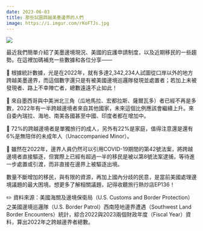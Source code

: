 ```yaml
---
date: 2023-06-03
title: 那些試圖跨越美墨邊界的人們
image: https://i.imgur.com/rKoFTJs.jpg
---
```

![](https://i.imgur.com/rKoFTJs.jpg)

最近我們簡單介紹了美墨邊境現況、美國的庇護申請制度，以及近期移民的一些趨勢。在這裡加碼補充一些數據和各位分享——

📍 根據統計數據，光是在2022年，就有多達2,342,234人試圖從口岸以外的地方跨越美墨邊界，而這個數字還只是有被美國邊境巡邏隊發現並處置者；若加上未被發現者、路上不幸陣亡者，總數遠遠不止如此！

📍 來自墨西哥與中美洲北三角（瓜地馬拉、宏都拉斯、薩爾瓦多）者已經不再是多數，2022年有一半跨越邊境者來自其他國家，未來這個比例應該會繼續上升。來自委內瑞拉、海地、南美各國甚至中國、印度者都在增加中。

📍 72%的跨越邊境者是單獨旅行的成人，另外有22%是家庭，值得注意還是還有6%是無陪伴的未成年人（Unaccompanied Minor）。

📍 雖然在2022年，邊界人員仍然可以引用COVID-19期間的第42號法案，將跨越邊境者直接驅逐，但實際上已經有超過一半的移民是被以第8號法案逮捕，等待進一步處置或引渡，而非直接在邊界上被驅逐出境。

數量不斷增加的移民，與有限的資源，再加上國內分歧的民意，是當前美國處理邊境議題的最大困境。想更多了解相關議題，記得收聽旅行熱炒店EP136！

✏️ 資料來源：美國海關及邊境保衛局（U.S. Customs and Border Protection）之美國邊境巡邏隊（U.S. Border Patrol）西南陸地邊界遭遇（Southwest Land Border Encounters）統計，綜合2022與2023兩個財政年度（Fiscal Year）資料，算出2022年之跨越邊界者總數。